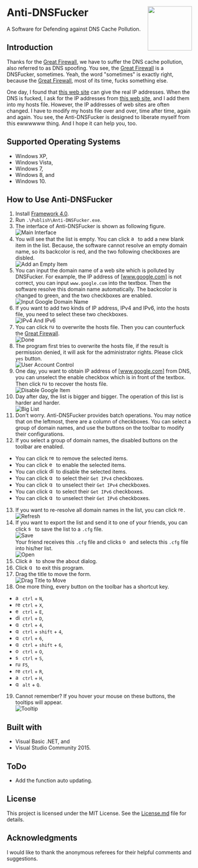 # Anti-DNSFucker <img src = "/Publish/Icons/Logo.png" height = 120 align="right"> 

A Software for Defending against DNS Cache Pollution.

## Introduction
Thanks for the [Great Firewall], we have to suffer the DNS cache pollution, also referred to as DNS spoofing. You see,  the [Great Firewall] is a DNSFucker, sometimes. Yeah, the word "sometimes" is exactly right, because the [Great Firewall], most of its time, fucks something else.

One day, I found that [this web site] can give the real IP addresses. When the DNS is fucked, I ask for the IP addresses from [this web site], and I add them into my hosts file. However, the IP addresses of web sites are often changed. I have to modify my hosts file over and over, time after time, again and again. You see, the Anti-DNSFucker is designed to liberate myself from this ewwwwww thing. And I hope it can help you, too.

## Supported Operating Systems

- Windows XP,
- Windows Vista,
- Windows 7,
- Windows 8, and
- Windows 10.

## How to Use Anti-DNSFucker

1. Install [Framework 4.0].
2. Run `.\Publish\Anti-DNSFucker.exe`.
3. The interface of Anti-DNSFucker is shown as following figure.<br>
   ![Main Interface]
4. You will see that the list is empty. You can click <img src = "/Publish/Icons/Add.ico" height = 15 title = "add button"> to add a new blank item in the list. Because, the software cannot resolve an empty domain name, so its backcolor is red, and the two following checkboxes are disbled.<br>
   ![Add an Empty Item]
5. You can input the domain name of a web site which is polluted by DNSFucker. For example, the IP address of [www.google.com] is not correct, you can input `www.google.com` into the textbox. Then the software resolve this domain name automatically. The backcolor is changed to green, and the two checkboxes are enabled.<br>
   ![Input Google Domain Name]
6. If you want to add two kinds of IP address, IPv4 and IPv6, into the hosts file, you need to select these two checkboxes.<br>
   ![IPv4 And IPv6]
7. You can click <img src = "/Publish/Icons/Run.ico" height = 15 title = "run button"> to overwrite the hosts file. Then you can counterfuck the [Great Firewall].<br>
   ![Done]
8. The program first tries to overwrite the hosts file, if the result is permission denied, it will ask for the administrator rights. Please click `yes` button.<br>
   ![User Account Control]
9. One day, you want to obtain IP address of [www.google.com] from DNS, you can unselect the enable checkbox which is in front of the textbox. Then click <img src = "/Publish/Icons/Run.ico" height = 15 title = "run button"> to recover the hosts file.<br>
   ![Disable Google Item]
10. Day after day, the list is bigger and bigger. The operation of this list is harder and harder.<br>
   ![Big List]
11. Don't worry. Anti-DNSFucker provides batch operations. You may notice that on the leftmost, there are a column of checkboxes. You can select a group of domain names, and use the buttons on the toolbar to modify their configurations.
12. If you select a group of domain names, the disabled buttons on the toolbar are enabled.
  * You can click <img src = "/Publish/Icons/Remove.ico" height = 15 title = "remove button"> to remove the selected items.
  * You can click <img src = "/Publish/Icons/Enable.ico" height = 15 title = "enable button"> to enable the selected items.
  * You can click <img src = "/Publish/Icons/Disable.ico" height = 15 title = "disable button"> to disable the selected items.
  * You can click <img src = "/Publish/Icons/IPV4Enable.ico" height = 15 title = "get IPv4 button"> to select their `Get IPv4` checkboxes.
  * You can click <img src = "/Publish/Icons/IPV4Disable.ico" height = 15 title = "get IPv4 button"> to unselect their `Get IPv4` checkboxes.
  * You can click <img src = "/Publish/Icons/IPV6Enable.ico" height = 15 title = "get IPv6 button"> to select their `Get IPv6` checkboxes.
  * You can click <img src = "/Publish/Icons/IPV6Disable.ico" height = 15 title = "get IPv6 button"> to unselect their `Get IPv6` checkboxes.
13. If you want to re-resolve all domain names in the list, you can click <img src = "/Publish/Icons/Refresh.ico" height = 15 title = "refresh button">.<br>
   ![Refresh]
14. If you want to export the list and send it to one of your friends, you can click <img src = "/Publish/Icons/SaveAs.ico" height = 15 title = "save configuration button"> to save the list to a `.cfg` file.<br>
   ![Save]<br>
   Your friend receives this `.cfg` file and clicks <img src = "/Publish/Icons/Open.ico" height = 15 title = "open configuration button"> and selects this `.cfg` file into his/her list.<br>
   ![Open]
15. Click <img src = "/Publish/Icons/About.ico" height = 15 title = "about button"> to show the about dialog.
16. Click <img src = "/Publish/Icons/Quit.ico" height = 15 title = "quit button"> to exit this program.
17. Drag the title to move the form.<br>
    ![Drag Title to Move]
18. One more thing, every button on the toolbar has a shortcut key.
  * <img src = "/Publish/Icons/Add.ico" height = 15 title = "add button"> `ctrl` + `N`,
  * <img src = "/Publish/Icons/Remove.ico" height = 15 title = "remove button"> `ctrl` + `X`,
  * <img src = "/Publish/Icons/Enable.ico" height = 15 title = "enable button"> `ctrl` + `E`,
  * <img src = "/Publish/Icons/Disable.ico" height = 15 title = "disable button"> `ctrl` + `D`,
  * <img src = "/Publish/Icons/IPV4Enable.ico" height = 15 title = "get IPv4 button"> `ctrl` + `4`,
  * <img src = "/Publish/Icons/IPV4Disable.ico" height = 15 title = "get IPv4 button"> `ctrl` + `shift` + `4`,
  * <img src = "/Publish/Icons/IPV6Enable.ico" height = 15 title = "get IPv6 button"> `ctrl` + `6`,
  * <img src = "/Publish/Icons/IPV6Disable.ico" height = 15 title = "get IPv6 button"> `ctrl` + `shift` + `6`,
  * <img src = "/Publish/Icons/Open.ico" height = 15 title = "open configuration button"> `ctrl` + `O`,
  * <img src = "/Publish/Icons/SaveAs.ico" height = 15 title = "save configuration button"> `ctrl` + `S`,
  * <img src = "/Publish/Icons/Run.ico" height = 15 title = "run button"> `F5`,
  * <img src = "/Publish/Icons/Refresh.ico" height = 15 title = "refresh button"> `ctrl` + `R`,
  * <img src = "/Publish/Icons/About.ico" height = 15 title = "about button"> `ctrl` + `H`,
  * <img src = "/Publish/Icons/Quit.ico" height = 15 title = "quit button"> `alt` + `Q`.
19. Cannot remember? If you hover your mouse on these buttons, the tooltips will appear.<br>
   ![Tooltip]

## Built with

- Visual Basic .NET, and
- Visual Studio Community 2015.

## ToDo

- Add the function auto updating.

## License
This project is licensed under the MIT License. See the [License.md] file for details.

## Acknowledgments
I would like to thank the anonymous referees for their helpful comments and suggestions.

[this web site]:http://geoip.neu.edu.cn/
[Great Firewall]:https://en.wikipedia.org/wiki/Great_Firewall
[Framework 4.0]:https://www.microsoft.com/en-us/download/details.aspx?id=17718
[www.google.com]:www.google.com
[Main Interface]:Screenshots/MainInterface.png "Main Interface"
[Add an Empty Item]:/Screenshots/AddAnEmptyItem.png "Add an Empty Item"
[Input Google Domain Name]:/Screenshots/InputGoogleDomainName.png "Input Google Domain Name"
[IPv4 And IPv6]:/Screenshots/IPv4AndIPv6.png "IPv4 And IPv6"
[Disable Google Item]:/Screenshots/DisableGoogleItem.png "Disable Google Item"
[Big List]:/Screenshots/BigList.png "Big List"
[Tooltip]:/Screenshots/Tooltip.png "Tooltip"
[Done]:/Screenshots/Done.png "Done"
[User Account Control]:/Screenshots/UserAccountControl.png "User Account Control"
[Drag Title to Move]:/Screenshots/DragTitleToMove.png "Drag Title to Move"
[Refresh]:/Screenshots/Refresh.png "Refresh"
[Open]:/Screenshots/Open.png "Open"
[Save]:/Screenshots/Save.png "Save"
[License.md]:/License.md